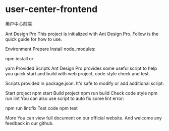 # user-center-frontend
用户中心前端

Ant Design Pro
This project is initialized with Ant Design Pro. Follow is the quick guide for how to use.

Environment Prepare
Install node_modules:

npm install
or

yarn
Provided Scripts
Ant Design Pro provides some useful script to help you quick start and build with web project, code style check and test.

Scripts provided in package.json. It's safe to modify or add additional script:

Start project
npm start
Build project
npm run build
Check code style
npm run lint
You can also use script to auto fix some lint error:

npm run lint:fix
Test code
npm test

More
You can view full document on our official website. And welcome any feedback in our github.
